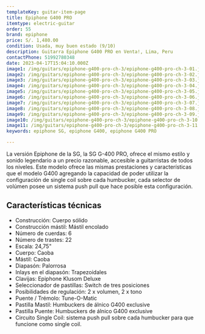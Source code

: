 ```yaml
---
templateKey: guitar-item-page
title: Epiphone G400 PRO
itemtype: electric-guitar
order: 55
brand: epiphone
price: S/. 1,480.00
condition: Usada, muy buen estado (9/10)
description: Guitarra Epiphone G400 PRO en Venta!, Lima, Peru
contactPhone: 51992780348
date: 2023-04-17T15:04:10.000Z
image1: /img/guitars/epiphone-g400-pro-ch-3/epiphone-g400-pro-ch-3-01.jpg
image2: /img/guitars/epiphone-g400-pro-ch-3/epiphone-g400-pro-ch-3-02.jpg
image3: /img/guitars/epiphone-g400-pro-ch-3/epiphone-g400-pro-ch-3-03.jpg
image4: /img/guitars/epiphone-g400-pro-ch-3/epiphone-g400-pro-ch-3-04.jpg
image5: /img/guitars/epiphone-g400-pro-ch-3/epiphone-g400-pro-ch-3-05.jpg
image6: /img/guitars/epiphone-g400-pro-ch-3/epiphone-g400-pro-ch-3-06.jpg
image7: /img/guitars/epiphone-g400-pro-ch-3/epiphone-g400-pro-ch-3-07.jpg
image8: /img/guitars/epiphone-g400-pro-ch-3/epiphone-g400-pro-ch-3-08.jpg
image9: /img/guitars/epiphone-g400-pro-ch-3/epiphone-g400-pro-ch-3-09.jpg
image10: /img/guitars/epiphone-g400-pro-ch-3/epiphone-g400-pro-ch-3-10.jpg
image11: /img/guitars/epiphone-g400-pro-ch-3/epiphone-g400-pro-ch-3-11.jpg
keywords: epiphone SG, epiphone G400, epiphone G400 PRO

---
```

La versión Epiphone de la SG, la SG G-400 PRO, ofrece el mismo estilo y sonido legendario a un precio razonable, accesible a guitarristas de todos los niveles.
Este modelo ofrece las mismas prestaciones y características que el modelo G400 agregando la capacidad de poder utilizar la configuración de single coil sobre cada humbucker, cada selector de volúmen posee un sistema push pull que hace posible esta configuración.

## Características técnicas

* Construcción: Cuerpo sólido
* Construcción mástil: Mástil encolado
* Número de cuerdas: 6
* Número de trastes: 22
* Escala: 24,75"
* Cuerpo: Caoba
* Mástil: Caoba
* Diapasón: Palorrosa
* Inlays en el diapasón: Trapezoidales
* Clavijas: Epiphone Klusom Deluxe
* Seleccionador de pastillas: Switch de tres posiciones
* Posibilidades de regulación: 2 x volumen, 2 x tono
* Puente / Trémolo: Tune-O-Matic
* Pastilla Mastil: Humbuckers de álnico G400 exclusive
* Pastilla Puente: Humbuckers de álnico G400 exclusive
* Circuito Single Coil: sistema push pull sobre cada humbucker para que funcione como single coil.